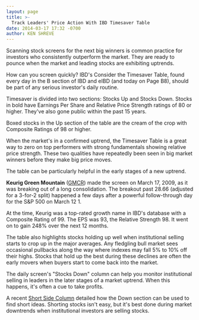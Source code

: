 ```yaml
---
layout: page
title: >-
  Track Leaders' Price Action With IBD Timesaver Table
date: 2014-03-17 17:32 -0700
author: KEN SHREVE
---
```





Scanning stock screens for the next big winners is common practice for investors who consistently outperform the market. They are ready to pounce when the market and leading stocks are exhibiting uptrends.


How can you screen quickly? IBD's Consider the Timesaver Table, found every day in the B section of IBD and eIBD (and today on Page B8), should be part of any serious investor's daily routine.


Timesaver is divided into two sections: Stocks Up and Stocks Down. Stocks in bold have Earnings Per Share and Relative Price Strength ratings of 80 or higher. They've also gone public within the past 15 years.


Boxed stocks in the Up section of the table are the cream of the crop with Composite Ratings of 98 or higher.


When the market's in a confirmed uptrend, the Timesaver Table is a great way to zero on top performers with strong fundamentals showing relative price strength. These two qualities have repeatedly been seen in big market winners before they make big price moves.


The table can be particularly helpful in the early stages of a new uptrend.


**Keurig Green Mountain** ([GMCR](https://research.investors.com/quote.aspx?symbol=GMCR)) made the screen on March 17, 2009, as it was breaking out of a long consolidation. The breakout past 28.66 (adjusted for a 3-for-2 split) happened a few days after a powerful follow-through day for the S&P 500 on March 12 1.


At the time, Keurig was a top-rated growth name in IBD's database with a Composite Rating of 99. The EPS was 93, the Relative Strength 98. It went on to gain 248% over the next 12 months.


The table also highlights stocks holding up well when institutional selling starts to crop up in the major averages. Any fledgling bull market sees occasional pullbacks along the way where indexes may fall 5% to 10% off their highs. Stocks that hold up the best during these declines are often the early movers when buyers start to come back into the market.


The daily screen's "Stocks Down" column can help you monitor institutional selling in leaders in the later stages of a market uptrend. When this happens, it's often a cue to take profits.


A recent [Short Side Column](http://news.investors.com/investing-the-short-side/022814-691693-how-to-sell-stocks-short.htm?ntt=short+side) detailed how the Down section can be used to find short ideas. Shorting stocks isn't easy, but it's best done during market downtrends when institutional investors are selling stocks.




